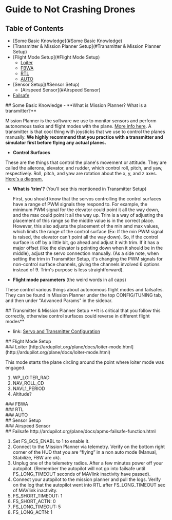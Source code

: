 # Guide to Not Crashing Drones
## Table of Contents
- [Some Basic Knowledge](#Some Basic Knowledge)
- [Transmitter & Mission Planner Setup](#Transmitter & Mission Planner Setup)
- [Flight Mode Setup](#Flight Mode Setup)
  - [Loiter](#Loiter)
  - [FBWA](#FBWA)
  - [RTL](#RTL)
  - [AUTO](#AUTO)
- [Sensor Setup](#Sensor Setup)
  - [Airspeed Sensor](#Airspeed Sensor)
- [Failsafe](#Failsafe)

<div id='Some Basic Knowledge'/>
## Some Basic Knowledge
- **What is Mission Planner? What is a transmitter?**

 Mission Planner is the software we use to monitor sensors and perform autonomous tasks and flight modes with the plane. [More info here](http://ardupilot.org/planner/docs/mission-planner-overview.html). A transmitter is that cool thing with joysticks that we use to control the planes manually. **We highly recommend that you practice with a transmitter and simulator first before flying any actual planes.**
- **Control Surfaces**

 These are the things that control the plane's movement or attitude. They are called the ailerons, elevator, and rudder, which control roll, pitch, and yaw, respectively. Roll, pitch, and yaw are rotation about the x, y, and z axes. [Here's a diagram.](https://upload.wikimedia.org/wikipedia/commons/thumb/c/c1/Yaw_Axis_Corrected.svg/2000px-Yaw_Axis_Corrected.svg.png)
- **What is 'trim'?** (You'll see this mentioned in Transmitter Setup)

  First, you should know that the servos controlling the control surfaces have a range of PWM signals they respond to. For example, the minimum PWM signal for the elevator could point it all the way down, and the max could point it all the way up. Trim is a way of adjusting the placement of this range so the middle value is in the correct place. However, this also adjusts the placement of the min amd max values, which limits the range of the control surface (Ex: If the min PWM signal is raised, the elevator can't point all the way down). So, if the control surface is off by a little bit, go ahead and adjust it with trim. If it has a major offset (like the elevator is pointing down when it should be in the middle), adjust the servo connection manually. (As a side note, when setting the trim in Transmitter Setup, it's changing the PWM signals for non-control surface channels, giving the channels involved 6 options instead of 9. Trim's purpose is less straightforward).

- **Flight mode parameters** (the weird words in all caps) 

 These control various things about autonomous flight modes and failsafes. They can be found in Mission Planner under the top CONFIG/TUNING tab, and then under "Advanced Params" in the sidebar.

<div id='Transmitter & Mission Planner Setup'/>
## Transmitter & Mission Planner Setup
**It is critical that you follow this correctly, otherwise control surfaces could reverse in different flight modes**

- link: [Servo and Transmitter Configuration](http://ardupilot.org/plane/docs/reversing-servos-and-setting-normalelevon-mode.html)

<div id='Flight Mode Setup'/>
## Flight Mode Setup
<div id='Loiter'/>
### Loiter
[http://ardupilot.org/plane/docs/loiter-mode.html](http://ardupilot.org/plane/docs/loiter-mode.html)

This mode starts the plane circling around the point where loiter mode was engaged.

1. WP_LOITER_RAD
2. NAV_ROLL_CD
3. NAVL1_PERIOD
4. Altitude?

<div id='FBWA'/>
### FBWA
<div id='RTL'/>
### RTL
<div id='AUTO'/>
### AUTO

<div id='Sensor Setup'/>
## Sensor Setup
<div id='Airspeed Sensor'/>
### Airspeed Sensor

<div id='Failsafe'/>
## Failsafe
http://ardupilot.org/plane/docs/apms-failsafe-function.html

1. Set FS_GCS_ENABL to 1 to enable it.
2. Connect to the Mission Planner via telemetry. Verify on the bottom right corner of the HUD that you are “flying” in a non auto mode (Manual, Stabilize, FBW are ok).
3. Unplug one of the telemetry radios. After a few minutes power off your autopilot. (Remember the autopilot will not go into failsafe until FS_LONG_TIMEOUT seconds of MAVlink inactivity have passed).
4. Connect your autopilot to the mission planner and pull the logs. Verify on the log that the autopilot went into RTL after FS_LONG_TIMEOUT sec of MAVlink inactivity.
5. FS_SHORT_TIMEOUT: 1
6. FS_SHORT_ACTN: 0
7. FS_LONG_TIMEOUT: 5
8. FS_LONG_ACTN: 1
